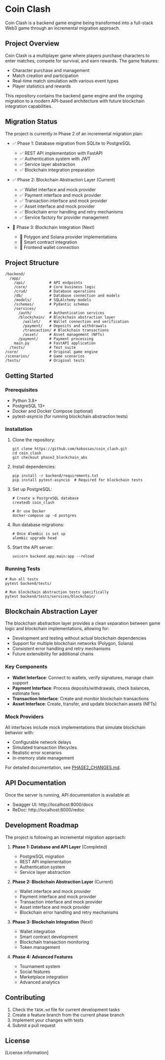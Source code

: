 # Coin Clash

Coin Clash is a backend game engine being transformed into a full-stack Web3 game through an incremental migration approach.

## Project Overview

Coin Clash is a multiplayer game where players purchase characters to enter matches, compete for survival, and earn rewards. The game features:

- Character purchase and management
- Match creation and participation
- Real-time match simulation with various event types
- Player statistics and rewards

This repository contains the backend game engine and the ongoing migration to a modern API-based architecture with future blockchain integration capabilities.

## Migration Status

The project is currently in Phase 2 of an incremental migration plan:

- ✅ Phase 1: Database migration from SQLite to PostgreSQL
  - ✅ REST API implementation with FastAPI
  - ✅ Authentication system with JWT
  - ✅ Service layer abstraction
  - ✅ Blockchain integration preparation

- ✅ Phase 2: Blockchain Abstraction Layer (Current)
  - ✅ Wallet interface and mock provider
  - ✅ Payment interface and mock provider
  - ✅ Transaction interface and mock provider
  - ✅ Asset interface and mock provider
  - ✅ Blockchain error handling and retry mechanisms
  - ✅ Service factory for provider management

- 🔄 Phase 3: Blockchain Integration (Next)
  - 🔄 Polygon and Solana provider implementations
  - 🔄 Smart contract integration
  - 🔄 Frontend wallet connection

## Project Structure

```
/backend/
  /app/
    /api/           # API endpoints
    /core/          # Core business logic
    /crud/          # Database operations
    /db/            # Database connection and models
    /models/        # SQLAlchemy models
    /schemas/       # Pydantic schemas
    /services/      
      /auth/        # Authentication services
      /blockchain/  # Blockchain abstraction layer
        /wallet/    # Wallet connection and verification
        /payment/   # Deposits and withdrawals
        /transaction/ # Blockchain transactions
        /asset/     # Asset management (NFTs)
      /payment/     # Payment processing
    main.py         # FastAPI application
  /tests/           # Test suite
/core/              # Original game engine
/scenarios/         # Game scenarios
/tests/             # Original tests
```

## Getting Started

### Prerequisites

- Python 3.8+
- PostgreSQL 13+
- Docker and Docker Compose (optional)
- pytest-asyncio (for running blockchain abstraction tests)

### Installation

1. Clone the repository:
   ```
   git clone https://github.com/kokossas/coin_clash.git
   cd coin_clash
   git checkout phase2_blockchain_abs
   ```

2. Install dependencies:
   ```
   pip install -r backend/requirements.txt
   pip install pytest-asyncio  # Required for blockchain tests
   ```

3. Set up PostgreSQL:
   ```
   # Create a PostgreSQL database
   createdb coin_clash
   
   # Or use Docker
   docker-compose up -d postgres
   ```

4. Run database migrations:
   ```
   # Once Alembic is set up
   alembic upgrade head
   ```

5. Start the API server:
   ```
   uvicorn backend.app.main:app --reload
   ```

### Running Tests

```
# Run all tests
pytest backend/tests/

# Run blockchain abstraction tests specifically
pytest backend/tests/services/blockchain/
```

## Blockchain Abstraction Layer

The blockchain abstraction layer provides a clean separation between game logic and blockchain implementations, allowing for:

- Development and testing without actual blockchain dependencies
- Support for multiple blockchain networks (Polygon, Solana)
- Consistent error handling and retry mechanisms
- Future extensibility for additional chains

### Key Components

- **Wallet Interface**: Connect to wallets, verify signatures, manage chain support
- **Payment Interface**: Process deposits/withdrawals, check balances, estimate fees
- **Transaction Interface**: Create and monitor blockchain transactions
- **Asset Interface**: Create, transfer, and update blockchain assets (NFTs)

### Mock Providers

All interfaces include mock implementations that simulate blockchain behavior with:
- Configurable network delays
- Simulated transaction lifecycles
- Realistic error scenarios
- In-memory state management

For detailed documentation, see [PHASE2_CHANGES.md](PHASE2_CHANGES.md).

## API Documentation

Once the server is running, API documentation is available at:

- Swagger UI: http://localhost:8000/docs
- ReDoc: http://localhost:8000/redoc

## Development Roadmap

The project is following an incremental migration approach:

1. **Phase 1: Database and API Layer** (Completed)
   - PostgreSQL migration
   - REST API implementation
   - Authentication system
   - Service layer abstraction

2. **Phase 2: Blockchain Abstraction Layer** (Current)
   - Wallet interface and mock provider
   - Payment interface and mock provider
   - Transaction interface and mock provider
   - Asset interface and mock provider
   - Blockchain error handling and retry mechanisms

3. **Phase 3: Blockchain Integration** (Next)
   - Wallet integration
   - Smart contract development
   - Blockchain transaction monitoring
   - Token management

4. **Phase 4: Advanced Features**
   - Tournament system
   - Social features
   - Marketplace integration
   - Advanced analytics

## Contributing

1. Check the `TASK.md` file for current development tasks
2. Create a feature branch from the current phase branch
3. Implement your changes with tests
4. Submit a pull request

## License

[License information]
